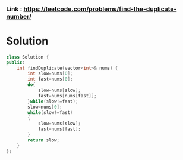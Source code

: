 ### Link : https://leetcode.com/problems/find-the-duplicate-number/

# Solution 

```C++
class Solution {
public:
    int findDuplicate(vector<int>& nums) {
        int slow=nums[0];
        int fast=nums[0];
        do{
            slow=nums[slow];
            fast=nums[nums[fast]];
        }while(slow!=fast);
        slow=nums[0];
        while(slow!=fast)
        {
            slow=nums[slow];
            fast=nums[fast];
        }    
        return slow;
    }
};
```
